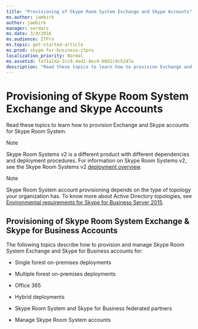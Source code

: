 ```yaml
---
title: "Provisioning of Skype Room System Exchange and Skype Accounts"
ms.author: jambirk
author: jambirk
manager: serdars
ms.date: 3/4/2016
ms.audience: ITPro
ms.topic: get-started-article
ms.prod: skype-for-business-itpro
localization_priority: Normal
ms.assetid: fa71a2da-2cc9-4ad1-8ec9-08d1c9c5247a
description: "Read these topics to learn how to provision Exchange and Skype accounts for Skype Room System."
---
```


# Provisioning of Skype Room System Exchange and Skype Accounts
 
Read these topics to learn how to provision Exchange and Skype accounts for Skype Room System. 

> [!NOTE]
> Skype Room Systems v2 is a different product with different dependencies and deployment procedures. For information on Skype Room Systems v2, see the Skype Room Systems v2 [deployment overview](room-systems-v2.md).
  
> [!NOTE]
> Skype Room System account provisioning depends on the type of topology your organization has. To know more about Active Directory topologies, see [Environmental requirements for Skype for Business Server 2015](../../plan-your-deployment/requirements-for-your-environment/environmental-requirements.md). 
  
## Provisioning of Skype Room System Exchange &amp; Skype for Business Accounts

The following topics describe how to provision and manage Skype Room System Exchange and Skype for Business accounts for:
  
- Single forest on-premises deployments
    
- Multiple forest on-premises deployments
    
- Office 365
    
- Hybrid deployments
    
- Skype Room System and Skype for Business federated partners
    
- Manage Skype Room System accounts
    

